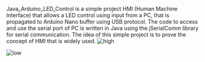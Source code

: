 Java_Arduino_LED_Control is a simple project HMI (Human Machine Interface) that allows a LED control using input from a PC, that is propagated to Arduino Nano buffer using USB protocol.
The code to access and use the serial port of PC is written in Java using the jSerialComm library for serial communication.
The idea of this simple project is to prove the concept of HMI that is widely used.
![high](https://github.com/EronaIslami/Java_Arduino_LED_Control/assets/132479567/3d104482-6056-407c-b0ff-71aa2085f99f)

![low](https://github.com/EronaIslami/Java_Arduino_LED_Control/assets/132479567/a88f2469-1bfb-44e3-b67b-3522ba96794e)



